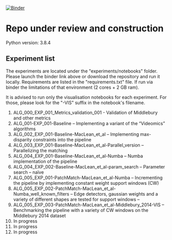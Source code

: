 [![Binder](https://mybinder.org/badge_logo.svg)](https://mybinder.org/v2/gh/regorigregory/FYP_PUBLIC.git/master)
<h1> Repo under review and construction </h1>

Python version: 3.8.4</p>

<h2>Experiment list</h3>
<p> The experiments are located under the "experiments/notebooks" folder. Please launch the binder link above or download the repository and run it locally.
Requirements are listed in the "requirements.txt" file. If run via binder the limitations of that environment (2 cores + 2 GB ram).</p>
<p> It is advised to run only the visualisation notebooks for each experiment. For those, please look for the "-VIS" suffix in the notebook's filename.</p>
</p>
<ol>
<li>ALG_000_EXP_001_Metrics_validation_001 - Validation of Middlebury and other metrics</li>
<li>ALG_001-EXP_001-Baseline &ndash; Implementing a variant of the &ldquo;Videomics&rdquo; algorithms</li>
<li>ALG_002_EXP_001-Baseline-MacLean_et_al &ndash; Implementing max-disparity constraints into the pipeline</li>
<li>ALG_003_EXP_001-Baseline-MacLean_et_al-Parallel_version &ndash; Parallelizing the matching</li>
<li>ALG_004_EXP_001-Baseline-MacLean_et_al-Numba &ndash; Numba implementation of the pipeline</li>
<li>ALG_004_EXP_002-Baseline-MacLean_et_al-param_search &ndash; Parameter search &ndash; na&iuml;ve</li>
<li>ALG_005_EXP_001-PatchMatch-MacLean_et_al-Numba &ndash; Incrementing the pipeline by implementing constant weight support windows (CW)</li>
<li>ALG_005_EXP_002-PatchMatch-MacLean_et_al-Numba_well_known_filters &ndash; Edge detectors, gaussian weights and a variety of different shapes are tested for support windows &ndash;</li>
<li>ALG_005_EXP_003-PatchMatch-MacLean_et_al-Middlebury_2014-VIS &ndash; Benchmarking the pipeline with a variety of CW windows on the Middlebury 2014 dataset</li>
<li>In progress</li>
<li>In progress</li>
<li>In progress</li>
</ol>
